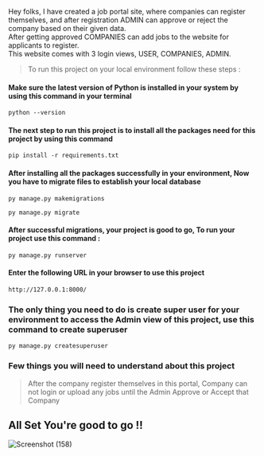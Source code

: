 Hey folks, I have created a job portal site, where companies can register themselves, and after registration ADMIN can approve or reject the company based on their given data. <br>
After getting approved COMPANIES can add jobs to the website for applicants to register.<br>
This website comes with 3 login views, USER, COMPANIES, ADMIN. <be>

>To run this project on your local environment follow these steps :
>
#### Make sure the latest version of Python is installed in your system by using this command in your terminal
```console
python --version
```

#### The next step to run this project is to install all the packages need for this project by using this command
```console
pip install -r requirements.txt
```

#### After installing all the packages successfully in your environment, Now you have to migrate files to establish your local database 
```console
py manage.py makemigrations
```
```console
py manage.py migrate
```

#### After successful migrations, your project is good to go, To run your project use this command :
```console
py manage.py runserver
```
#### Enter the following URL in your browser to use this project
```console
http://127.0.0.1:8000/
```

### The only thing you need to do is create super user for your environment to access the Admin view of this project, use this command to create superuser
```console
py manage.py createsuperuser
```

### Few things you will need to understand about this project

> After the company register themselves in this portal, Company can not login or upload any jobs until the Admin Approve or Accept that Company

## All Set You're good to go !!

![Screenshot (158)](https://github.com/shuvbhamm/Job-Portal-Website-using-Django/assets/108618796/c6d814de-8c79-4eb9-a48e-14d2bb253029)
